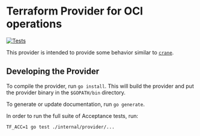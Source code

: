 # Terraform Provider for OCI operations

[![Tests](https://github.com/chainguard-dev/terraform-provider-oci/actions/workflows/test.yml/badge.svg)](https://github.com/chainguard-dev/terraform-provider-oci/actions/workflows/test.yml)

This provider is intended to provide some behavior similar to [`crane`](https://github.com/google/go-containerregistry/blob/main/cmd/crane/README.md).

## Developing the Provider

To compile the provider, run `go install`. This will build the provider and put the provider binary in the `$GOPATH/bin` directory.

To generate or update documentation, run `go generate`.

In order to run the full suite of Acceptance tests, run:

```shell
TF_ACC=1 go test ./internal/provider/...
```
